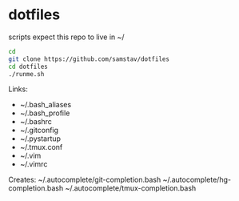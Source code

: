 dotfiles
========

scripts expect this repo to live in ~/

```bash
cd
git clone https://github.com/samstav/dotfiles
cd dotfiles
./runme.sh
```

Links:
* ~/.bash_aliases
* ~/.bash_profile
* ~/.bashrc
* ~/.gitconfig
* ~/.pystartup
* ~/.tmux.conf
* ~/.vim
* ~/.vimrc

Creates:
~/.autocomplete/git-completion.bash
~/.autocomplete/hg-completion.bash
~/.autocomplete/tmux-completion.bash
